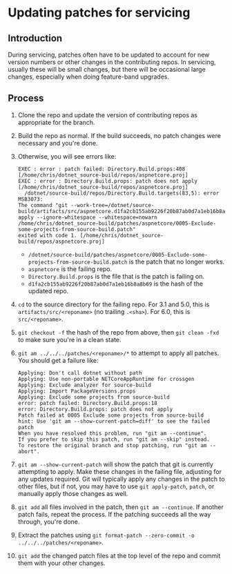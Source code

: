 # Updating patches for servicing

## Introduction

During servicing, patches often have to be updated to account for
new version numbers or other changes in the contributing repos.
In servicing, usually these will be small changes, but there will
be occasional large changes, especially when doing feature-band upgrades.

## Process

1. Clone the repo and update the version of contributing repos as
  appropriate for the branch.
1. Build the repo as normal.  If the build succeeds, no patch
  changes were necessary and you're done.
1. Otherwise, you will see errors like:

    ```
    EXEC : error : patch failed: Directory.Build.props:408 [/home/chris/dotnet_source-build/repos/aspnetcore.proj]
    EXEC : error : Directory.Build.props: patch does not apply [/home/chris/dotnet_source-build/repos/aspnetcore.proj]
      /dotnet/source-build/repos/Directory.Build.targets(83,5): error MSB3073:
    The command "git --work-tree=/dotnet/source-build/artifacts/src/aspnetcore.d1fa2cb155ab9226f20b87ab0d7a1eb16b8a8b69/
    apply --ignore-whitespace --whitespace=nowarn /home/chris/dotnet_source-build/patches/aspnetcore/0005-Exclude-some-projects-from-source-build.patch"
    exited with code 1. [/home/chris/dotnet_source-build/repos/aspnetcore.proj]
    ```

    - `/dotnet/source-build/patches/aspnetcore/0005-Exclude-some-projects-from-source-build.patch`
    is the patch that no longer works.
    - `aspnetcore` is the failing repo.
    - `Directory.Build.props` is the file that is the patch is failing on.
    - `d1fa2cb155ab9226f20b87ab0d7a1eb16b8a8b69` is the hash of the updated repo.
1. `cd` to the source directory for the failing repo.  For 3.1 and
  5.0, this is `artifacts/src/<reponame>` (no trailing `.<sha>`).
  For 6.0, this is `src/<reponame>`.
1. `git checkout -f` the hash of the repo from above, then
  `git clean -fxd` to make sure you're in a clean state.
1. `git am ../../../patches/<reponame>/*` to attempt to apply all
  patches.  You should get a failure like:

    ```
    Applying: Don't call dotnet without path
    Applying: Use non-portable NETCoreAppRuntime for crossgen
    Applying: Exclude analyzer for source-build
    Applying: Import PackageVersions.props
    Applying: Exclude some projects from source-build
    error: patch failed: Directory.Build.props:18
    error: Directory.Build.props: patch does not apply
    Patch failed at 0005 Exclude some projects from source-build
    hint: Use 'git am --show-current-patch=diff' to see the failed patch
    When you have resolved this problem, run "git am --continue".
    If you prefer to skip this patch, run "git am --skip" instead.
    To restore the original branch and stop patching, run "git am --abort".
    ```

1. `git am --show-current-patch` will show the patch that git is
  currently attempting to apply.  Make these changes in the failing
  file, adjusting for any updates required.  Git will typically apply
  any changes in the patch to other files, but if not, you may have
  to use `git apply-patch`, `patch`, or manually apply those changes as well.
1. `git add` all files involved in the patch, then `git am --continue`.
  If another patch fails, repeat the process.  If the patching
  succeeds all the way through, you're done.
1. Extract the patches using `git format-patch --zero-commit -o ../../../patches/<reponame>`.
1. `git add` the changed patch files at the top level of the repo
  and commit them with your other changes.